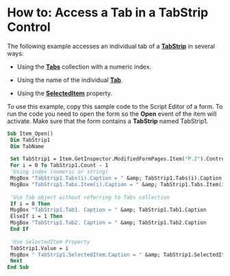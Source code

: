 
# How to: Access a Tab in a TabStrip Control

The following example accesses an individual tab of a  **[TabStrip](643c896a-2304-42f3-f5e9-0feee6d22364.md)** in several ways:


- Using the  **[Tabs](0b209e50-60c7-e991-f0fb-627dd17cb7ec.md)** collection with a numeric index.
    
- Using the name of the individual  **[Tab](b5571953-0e47-a994-3e82-4e439a77afa8.md)**.
    
- Using the  **[SelectedItem](b9cc5495-b702-231b-52bb-69e86d8fcfb0.md)** property.
    

To use this example, copy this sample code to the Script Editor of a form. To run the code you need to open the form so the  **Open** event of the item will activate. Make sure that the form contains a **TabStrip** named TabStrip1.




```vb
Sub Item_Open() 
 Dim TabStrip1 
 Dim TabName 
 
 Set TabStrip1 = Item.GetInspector.ModifiedFormPages.Item("P.2").Controls("TabStrip1") 
 For i = 0 To TabStrip1.Count - 1 
 'Using index (numeric or string) 
 MsgBox "TabStrip1.Tabs(i).Caption = " &amp; TabStrip1.Tabs(i).Caption 
 MsgBox "TabStrip1.Tabs.Item(i).Caption = " &amp; TabStrip1.Tabs.Item(i).Caption 
 
 'Use Tab object without referring to Tabs collection 
 If i = 0 Then 
 MsgBox "TabStrip1.Tab1. Caption = " &amp; TabStrip1.Tab1.Caption 
 ElseIf i = 1 Then 
 MsgBox "TabStrip1.Tab2. Caption = " &amp; TabStrip1.Tab2.Caption 
 End If 
 
 'Use SelectedItem Property 
 TabStrip1.Value = i 
 MsgBox " TabStrip1.SelectedItem.Caption = " &amp; TabStrip1.SelectedItem.Caption 
 Next 
End Sub
```

